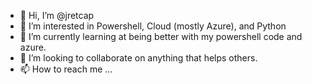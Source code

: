 - 👋 Hi, I’m @jretcap
- 👀 I’m interested in Powershell, Cloud (mostly Azure), and Python
- 🌱 I’m currently learning at being better with my powershell code and azure. 
- 💞️ I’m looking to collaborate on anything that helps others. 
- 📫 How to reach me ...

<!---
jretcap/jretcap is a ✨ special ✨ repository because its `README.md` (this file) appears on your GitHub profile.
You can click the Preview link to take a look at your changes.
--->
